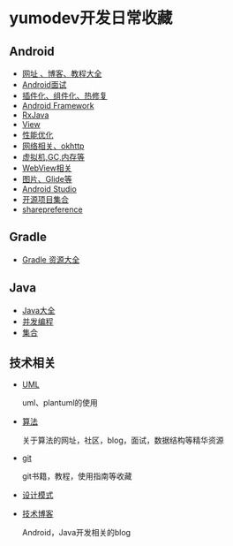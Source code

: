 # yumodev开发日常收藏

## Android 

* [网址 、博客、教程大全](./android/website.md)
* [Android面试](./android/interview.md)
* [插件化、组件化、热修复](./android/plugin.md)
* [Android Framework](./android/framework.md)
* [RxJava](./android/rxjava.md)
* [View](./android/view.md)
* [性能优化](./andorid/performance.md)
* [网络相关、okhttp](./andorid/net.md)
* [虚拟机,GC,内存等](./andorid/jvm.md)
* [WebView相关](./android/browser.md)
* [图片、Glide等](./andorid/image.md)
* [Android Studio](./andorid/as.md)
* [开源项目集合](./android/andorid_open.md)
* [sharepreference](./android/sharepreference.md)

## Gradle

* [Gradle 资源大全](./gradle/gradle_awesome.md)

## Java

* [Java大全](./java/awesome.md)
* [并发编程](./java/thread.md)
* [集合](./java/collect.md)

## 技术相关

* [UML](./code/uml.md)

  uml、plantuml的使用

* [算法](./code/algorithm.md)
	
	关于算法的网址，社区，blog，面试，数据结构等精华资源
* [git](./code/git.md)

	git书籍，教程，使用指南等收藏
* [设计模式](./code/pattern.md)
* [技术博客](./code/blog.md)
  
  Android，Java开发相关的blog




